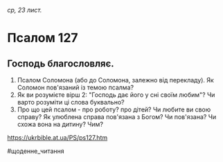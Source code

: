 
_ср, 23 лист._

# Псалом 127

## Господь благословляє.
1. Псалом Соломона (або до Соломона, залежно від перекладу). Як Соломон пов'язаний із темою псалма?
2. Як ви розумієте вірш 2: "Господь дає його у сні своїм любим"? Чи варто розуміти ці слова буквально?
3. Про що цей псалом - про роботу? про дітей? Чи любите ви свою справу? Як улюблена справа пов'язана з Богом? Чи пов'язана? Чи схожа вона на дитину? Чим?

https://ukrbible.at.ua/PS/ps127.htm

#щоденне_читання
